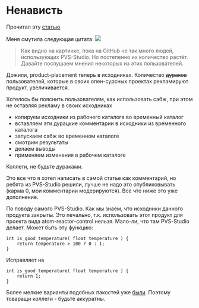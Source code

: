 # Ненависть
Прочитал эту [статью](https://habrahabr.ru/company/pvs-studio/blog/321582/)

Меня смутила следующая цитата:
![](https://hsto.org/getpro/habr/post_images/785/1ef/951/7851ef951142a456148456eae8568fb0.png)
> Как видно на картинке, пока на GitHub не так много людей, использующих PVS-Studio. Но постепенно их количество растёт. Давайте послушаем мнения некоторых из этих пользователей.

Дожили, product-placement теперь в исходниках. Количество ~~дураков~~ пользователей, которые в своих опен-сурсных проектах рекламируют продукт, увеличивается.

Хотелось бы пояснить пользователям, как использовать сабж, при этом не оставляя рекламу в своих исходниках

- копируем исходники из рабочего каталога во временный каталог
- вставляем эти дурацкие комментарии в исходники из временного каталога
- запускаем сабж во временном каталоге
- смотрим результаты
- делаем выводы
- применяем изменения в рабочем каталоге

Коллеги, не будьте дураками.

Это все что я хотел написать в самой статье как комментарий, но ребята из PVS-Studio решили, лучше не надо это опубликовывать (карма 0, мои комментарии модерируются). Все что ниже это уже дополнение.

По поводу самого PVS-Studio. Как мы знаем, что исходники данного продукта закрыты. Это печально, т.к. использовать этот продукт для проекта вида atom-reactor-control нельзя. Мало-ли, что там PVS-Studio делает. Может быть эту функцию:
```
int is_good_temperature( float temperature ) {
    return temperature > 100 ? 0 : 1;
}
```

Исправляет на
```
int is_good_temperature( float temperature ) {
    return 1;
}
```

Более мелкие варианты подобных пакостей уже [были](https://geektimes.ru/post/58779/). Поэтому товаращи коллеги - будьте аккуратны.
